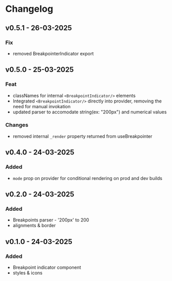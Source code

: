# Changelog

## v0.5.1 - 26-03-2025

### Fix
- removed BreakpointerIndicator export

## v0.5.0 - 25-03-2025

### Feat
- classNames for internal `<BreakpointIndicator/>` elements
- Integrated `<BreakpointIndicator/>` directly into provider, removing the  need for manual invokation
- updated parser to accomodate string(ex: "200px") and numerical values

### Changes
- removed internal `_render` property returned from useBreakpointer

## v0.4.0 - 24-03-2025

### Added
- `mode` prop on provider for conditional rendering on prod and dev builds

## v0.2.0 - 24-03-2025

### Added
- Breakpoints parser - '200px' to 200
- alignments & border

## v0.1.0 - 24-03-2025

### Added
- Breakpoint indicator component
- styles & icons
